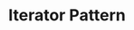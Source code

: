 ---
layout: default
title: Iterator Pattern
parent: Design Pattern
grand_parent: Programming
nav_order: 11
---